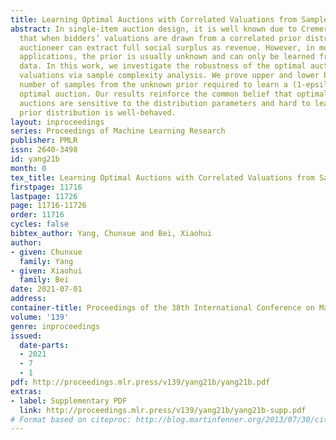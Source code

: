 ```yaml
---
title: Learning Optimal Auctions with Correlated Valuations from Samples
abstract: In single-item auction design, it is well known due to Cremer and McLean
  that when bidders’ valuations are drawn from a correlated prior distribution, the
  auctioneer can extract full social surplus as revenue. However, in most real-world
  applications, the prior is usually unknown and can only be learned from historical
  data. In this work, we investigate the robustness of the optimal auction with correlated
  valuations via sample complexity analysis. We prove upper and lower bounds on the
  number of samples from the unknown prior required to learn a (1-epsilon)-approximately
  optimal auction. Our results reinforce the common belief that optimal correlated
  auctions are sensitive to the distribution parameters and hard to learn unless the
  prior distribution is well-behaved.
layout: inproceedings
series: Proceedings of Machine Learning Research
publisher: PMLR
issn: 2640-3498
id: yang21b
month: 0
tex_title: Learning Optimal Auctions with Correlated Valuations from Samples
firstpage: 11716
lastpage: 11726
page: 11716-11726
order: 11716
cycles: false
bibtex_author: Yang, Chunxue and Bei, Xiaohui
author:
- given: Chunxue
  family: Yang
- given: Xiaohui
  family: Bei
date: 2021-07-01
address:
container-title: Proceedings of the 38th International Conference on Machine Learning
volume: '139'
genre: inproceedings
issued:
  date-parts:
  - 2021
  - 7
  - 1
pdf: http://proceedings.mlr.press/v139/yang21b/yang21b.pdf
extras:
- label: Supplementary PDF
  link: http://proceedings.mlr.press/v139/yang21b/yang21b-supp.pdf
# Format based on citeproc: http://blog.martinfenner.org/2013/07/30/citeproc-yaml-for-bibliographies/
---
```

